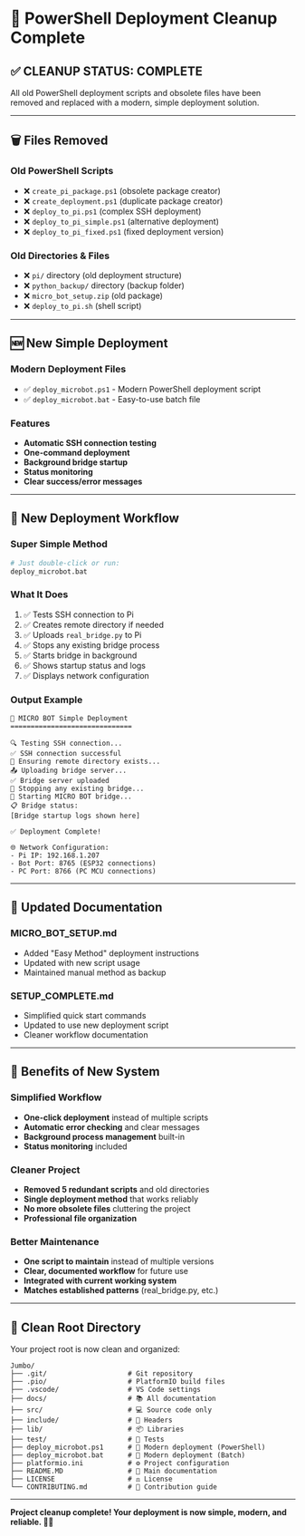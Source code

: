 # 🧹 PowerShell Deployment Cleanup Complete

## ✅ **CLEANUP STATUS: COMPLETE**

All old PowerShell deployment scripts and obsolete files have been removed and replaced with a modern, simple deployment solution.

---

## 🗑️ **Files Removed**

### Old PowerShell Scripts

- ❌ `create_pi_package.ps1` (obsolete package creator)
- ❌ `create_deployment.ps1` (duplicate package creator)
- ❌ `deploy_to_pi.ps1` (complex SSH deployment)
- ❌ `deploy_to_pi_simple.ps1` (alternative deployment)
- ❌ `deploy_to_pi_fixed.ps1` (fixed deployment version)

### Old Directories & Files

- ❌ `pi/` directory (old deployment structure)
- ❌ `python_backup/` directory (backup folder)
- ❌ `micro_bot_setup.zip` (old package)
- ❌ `deploy_to_pi.sh` (shell script)

---

## 🆕 **New Simple Deployment**

### Modern Deployment Files

- ✅ `deploy_microbot.ps1` - Modern PowerShell deployment script
- ✅ `deploy_microbot.bat` - Easy-to-use batch file

### Features

- **Automatic SSH connection testing**
- **One-command deployment**
- **Background bridge startup**
- **Status monitoring**
- **Clear success/error messages**

---

## 🚀 **New Deployment Workflow**

### Super Simple Method

```bash
# Just double-click or run:
deploy_microbot.bat
```

### What It Does

1. ✅ Tests SSH connection to Pi
2. ✅ Creates remote directory if needed
3. ✅ Uploads `real_bridge.py` to Pi
4. ✅ Stops any existing bridge process
5. ✅ Starts bridge in background
6. ✅ Shows startup status and logs
7. ✅ Displays network configuration

### Output Example

```
🤖 MICRO BOT Simple Deployment
==============================

🔍 Testing SSH connection...
✅ SSH connection successful
📁 Ensuring remote directory exists...
📤 Uploading bridge server...
✅ Bridge server uploaded
🛑 Stopping any existing bridge...
🚀 Starting MICRO BOT bridge...
📋 Bridge status:
[Bridge startup logs shown here]

✅ Deployment Complete!

🌐 Network Configuration:
- Pi IP: 192.168.1.207
- Bot Port: 8765 (ESP32 connections)
- PC Port: 8766 (PC MCU connections)
```

---

## 📖 **Updated Documentation**

### MICRO_BOT_SETUP.md

- Added "Easy Method" deployment instructions
- Updated with new script usage
- Maintained manual method as backup

### SETUP_COMPLETE.md  

- Simplified quick start commands
- Updated to use new deployment script
- Cleaner workflow documentation

---

## 🎯 **Benefits of New System**

### Simplified Workflow

- **One-click deployment** instead of multiple scripts
- **Automatic error checking** and clear messages
- **Background process management** built-in
- **Status monitoring** included

### Cleaner Project

- **Removed 5 redundant scripts** and old directories
- **Single deployment method** that works reliably
- **No more obsolete files** cluttering the project
- **Professional file organization**

### Better Maintenance

- **One script to maintain** instead of multiple versions
- **Clear, documented workflow** for future use
- **Integrated with current working system**
- **Matches established patterns** (real_bridge.py, etc.)

---

## 📁 **Clean Root Directory**

Your project root is now clean and organized:

```
Jumbo/
├── .git/                    # Git repository
├── .pio/                    # PlatformIO build files
├── .vscode/                 # VS Code settings
├── docs/                    # 📚 All documentation
├── src/                     # 💻 Source code only
├── include/                 # 📄 Headers
├── lib/                     # 📦 Libraries  
├── test/                    # 🧪 Tests
├── deploy_microbot.ps1      # 🚀 Modern deployment (PowerShell)
├── deploy_microbot.bat      # 🚀 Modern deployment (Batch)
├── platformio.ini           # ⚙️ Project configuration
├── README.MD                # 📖 Main documentation
├── LICENSE                  # ⚖️ License
└── CONTRIBUTING.md          # 🤝 Contribution guide
```

---

**Project cleanup complete! Your deployment is now simple, modern, and reliable. 🎉✨**
